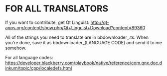 FOR ALL TRANSLATORS
======================

If you want to contribute, get Qt Linguist: http://qt-apps.org/content/show.php/Qt+Linguist+Download?content=89360

All of the strings you need to translate are in bbdownloader_.ts. When you're done, save it as bbdownloader_(LANGUAGE CODE) and send it to me somehow.

For all language codes: https://developer.blackberry.com/playbook/native/reference/com.qnx.doc.dinkum/topic/cpp/localedefs.html
